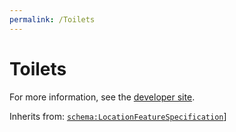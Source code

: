 ```yaml
---
permalink: /Toilets
---
```


# Toilets


For more information, see the [developer site](https://developer.openactive.io/data-model/types/toilets).

Inherits from: [`schema:LocationFeatureSpecification`](https://schema.org/LocationFeatureSpecification)]
